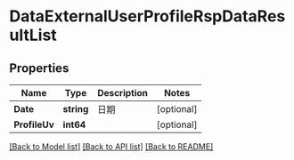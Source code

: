 # DataExternalUserProfileRspDataResultList

## Properties

Name | Type | Description | Notes
------------ | ------------- | ------------- | -------------
**Date** | **string** | 日期 | [optional] 
**ProfileUv** | **int64** |  | [optional] 

[[Back to Model list]](../README.md#documentation-for-models) [[Back to API list]](../README.md#documentation-for-api-endpoints) [[Back to README]](../README.md)


